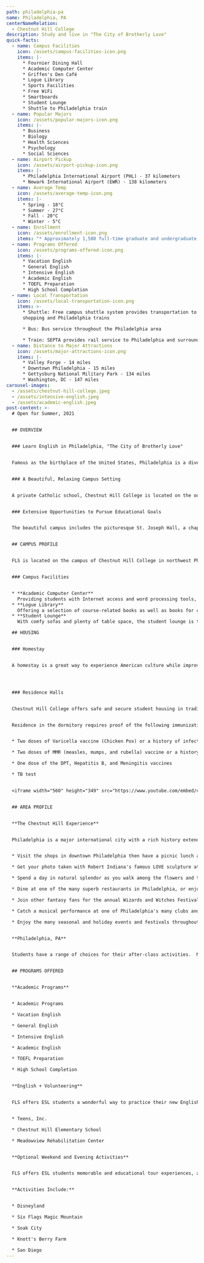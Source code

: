 ```yaml
---
path: philadelphia-pa
name: Philadelphia, PA
centerNameRelation:
  - Chestnut Hill College
description: Study and live in "The City of Brotherly Love"
quick-facts:
  - name: Campus Facilities
    icon: /assets/campus-facilities-icon.png
    items: |-
      * Fournier Dining Hall
      * Academic Computer Center
      * Griffen's Den Café
      * Logue Library
      * Sports Facilities
      * Free WiFi
      * Smartboards
      * Student Lounge
      * Shuttle to Philadelphia train
  - name: Popular Majors
    icon: /assets/popular-majors-icon.png
    items: |-
      * Business
      * Biology
      * Health Sciences
      * Psychology
      * Social Sciences
  - name: Airport Pickup
    icon: /assets/airport-pickup-icon.png
    items: |-
      * Philadelphia International Airport (PHL) - 37 kilometers
      * Newark International Airport (EWR) - 138 kilometers
  - name: Average Temp
    icon: /assets/average-temp-icon.png
    items: |-
      * Spring - 18°C
      * Summer - 27°C
      * Fall - 20°C
      * Winter - 5°C
  - name: Enrollment
    icon: /assets/enrollment-icon.png
    items: "* Approximately 1,500 full-time graduate and undergraduate students"
  - name: Programs Offered
    icon: /assets/programs-offered-icon.png
    items: |-
      * Vacation English
      * General English
      * Intensive English
      * Academic English
      * TOEFL Preparation
      * High School Completion
  - name: Local Transportation
    icon: /assets/local-transportation-icon.png
    items: >-
      * Shuttle: Free campus shuttle system provides transportation to local
      shopping and Philadelphia trains

      * Bus: Bus service throughout the Philadelphia area

      * Train: SEPTA provides rail service to Philadelphia and surrounding communities
  - name: Distance to Major Attractions
    icon: /assets/major-attractions-icon.png
    items: |-
      * Valley Forge - 14 miles
      * Downtown Philadelphia - 15 miles
      * Gettysburg National Military Park - 134 miles
      * Washington, DC - 147 miles
carousel-images:
  - /assets/chestnut-hill-college.jpeg
  - /assets/intensive-english.jpeg
  - /assets/academic-english.jpeg
post-content: >-
  # Open for Summer, 2021


  ## OVERVIEW


  ### Learn English in Philadelphia, "The City of Brotherly Love"


  Famous as the birthplace of the United States, Philadelphia is a divers, urban destination that preserves four centuries of American history and architecture, as well as fascinating museums and endless shopping.  While visiting "The City of Brotherly Love," students can see such historic attractions as the Liberty Bell and Independence Hall, then get a taste of some of Philadelphia's many culinary flavors, like the renowned Philly cheesesteak sandwich, from dozens of bakers, farmers, and restaurants at Reading Terminal Market.


  ### A Beautiful, Relaxing Campus Setting


  A private Catholic school, Chestnut Hill College is located on the outskirts of the city in the beautiful Germantown area.  The college was founded in 1924 and its striking Gothic buildings have earned it a spot on the National Register of Historic Places.  The campus houses modern facilities integrated with its historic buildings to meet the needs of today's students.


  ### Extensive Opportunities to Pursue Educational Goals


  The beautiful campus includes the picturesque St. Joseph Hall, a chapel, tennis courts, a soccer field, and complete fitness facilities.  Chestnut Hill College offers a rigorous liberal arts education with a mission of helping prepare the students for success in all areas of the life.  


  ## CAMPUS PROFILE


  FLS is located on the campus of Chestnut Hill College in northwest Philadelphia's quaint Germantown neighborhood.  A private Catholic school, the college was founded in 1924 and is listed on the National Register of Historic Places. The beautiful campus includes striking Gothic structures like St. Joseph Hall, a chapel, tennis courts, a soccer filed, and an indoor swimming pool.


  ### Campus Facilities


  * **Academic Computer Center**
    Providing students with Internet access and word processing tools, our computer lab is perfect for students doing research for class or simply checking their email.
  * **Logue Library**
    Offering a selection of course-related books as well as books for casual reading, the library provides students additional space for reading and study after class.
  * **Student Lounge**
    With comfy sofas and plenty of table space, the student lounge is the perfect place to relax for some reading, have a quick snack, or catch up with your friends.

  ## HOUSING


  ### Homestay


  A homestay is a great way to experience American culture while improving your English ability! All FLS centers offer homestay accommodation with American families individually selected by FLS. Learn about American daily life, practice English on a regular basis and participate in many aspects of American culture that visitors often don't get to see. (Twin and Single options available).




  ### Residence Halls


  Chestnut Hill College offers safe and secure student housing in traditional residence halls.  Each room provides shared accommodation for FLS students on the same floor as American students.  Students enjoy access to TV lounges and game rooms.  All residence halls are located a short distance from key campus facilities such as the dining hall, library, sports facilities, and break areas.  Students will have an accommodation experience identical to that of a typical American college student.  (Shared housing - fall and spring semesters only)


  Residence in the dormitory requires proof of the following immunizations:


  * Two doses of Varicella vaccine (Chicken Pox) or a history of infection

  * Two doses of MMR (measles, mumps, and rubella) vaccine or a history of infection

  * One dose of the DPT, Hepatitis B, and Meningitis vaccines

  * TB test


  <iframe width="560" height="349" src="https://www.youtube.com/embed/cQJKGECy8i4" frameborder="0" allow="accelerometer; autoplay; encrypted-media; gyroscope; picture-in-picture" allowfullscreen ></iframe>


  ## AREA PROFILE


  **The Chestnut Hill Experience**


  Philadelphia is a major international city with a rich history extending back to America's founding.  Throughout the city you'll find reminders of America's past, such as Independence Hall and the Liberty Bell.  Today Philadelphia is a vigorous, modern metropolis with a full range of attractions from world-class museums to major sports teams to diverse ethnic neighborhoods.


  * Visit the shops in downtown Philadelphia then have a picnic lunch at Rittenhouse Square

  * Get your photo taken with Robert Indiana's famous LOVE sculpture at LOVE Park

  * Spend a day in natural splendor as you walk among the flowers and trees of Morris Arboretum

  * Dine at one of the many superb restaurants in Philadelphia, or enjoy street-side dining as you grab a famous Philadelphia Cheesesteak while on the go.

  * Join other fantasy fans for the annual Wizards and Witches Festival, celebrating Harry Potter and other fantasy characters, in the Chestnut Hill community.

  * Catch a musical performance at one of Philadelphia's many clubs and concert venues. 

  * Enjoy the many seasonal and holiday events and festivals throughout Philadelphia, including the nation's largest free concert celebrating America's Independence Day on July 4.


  **Philadelphia, PA**


  Students have a range of choices for their after-class activities.  Many students choose to spend time with their new friends or their host family.  Or take the free shuttle bus to explore Philadelphia, which offers Germantown shopping, movies, the Philadelphia Museum of Art, the Liberty Bell Center, and the Morris Arboretum.


  ## PROGRAMS OFFERED


  **Academic Programs**


  * Academic Programs

  * Vacation English

  * General English

  * Intensive English

  * Academic English

  * TOEFL Preparation

  * High School Completion


  **English + Volunteering**


  FLS offers ESL students a wonderful way to practice their new English skills while immersing themselves in American society by volunteering at local charities and community service centers. Join other FLS students as they perfect their conversational English while helping others! Here are some of the oportunities you will enjoy at FLS Saddleback College:


  * Teens, Inc.

  * Chestnut Hill Elementary School

  * Meadowview Rehabilitation Center


  **Optional Weekend and Evening Activities**


  FLS offers ESL students memorable and educational tour experiences, and opportunities to visit the best attractions of the United States. Students will have many opportunities to take part in excursions with the full supervision of our trained FLS staff.


  **Activities Include:**


  * Disneyland

  * Six Flags Magic Mountain

  * Soak City

  * Knott's Berry Farm

  * San Diego
---
```

